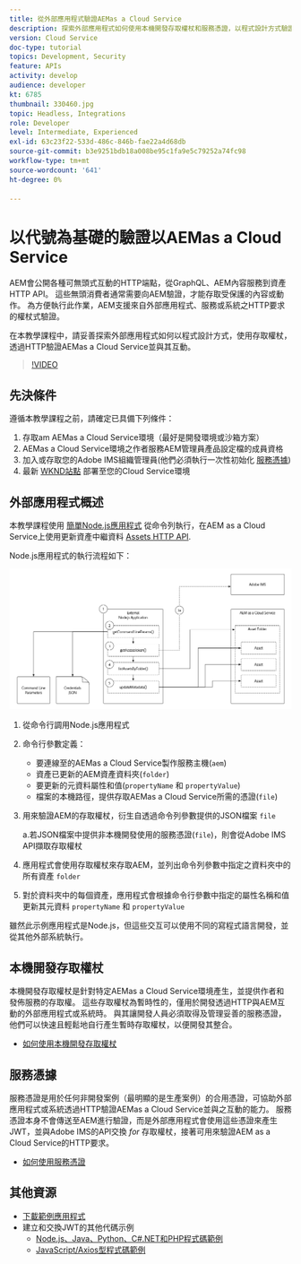 ```yaml
---
title: 從外部應用程式驗證AEMas a Cloud Service
description: 探索外部應用程式如何使用本機開發存取權杖和服務憑證，以程式設計方式驗證AEMas a Cloud Service，並透過HTTP與其互動。
version: Cloud Service
doc-type: tutorial
topics: Development, Security
feature: APIs
activity: develop
audience: developer
kt: 6785
thumbnail: 330460.jpg
topic: Headless, Integrations
role: Developer
level: Intermediate, Experienced
exl-id: 63c23f22-533d-486c-846b-fae22a4d68db
source-git-commit: b3e9251bdb18a008be95c1fa9e5c79252a74fc98
workflow-type: tm+mt
source-wordcount: '641'
ht-degree: 0%

---
```


# 以代號為基礎的驗證以AEMas a Cloud Service

AEM會公開各種可無頭式互動的HTTP端點，從GraphQL、AEM內容服務到資產HTTP API。 這些無頭消費者通常需要向AEM驗證，才能存取受保護的內容或動作。 為方便執行此作業，AEM支援來自外部應用程式、服務或系統之HTTP要求的權杖式驗證。

在本教學課程中，請妥善探索外部應用程式如何以程式設計方式，使用存取權杖，透過HTTP驗證AEMas a Cloud Service並與其互動。

>[!VIDEO](https://video.tv.adobe.com/v/330460?quality=12&learn=on)

## 先決條件

遵循本教學課程之前，請確定已具備下列條件：

1. 存取am AEMas a Cloud Service環境（最好是開發環境或沙箱方案）
1. AEMas a Cloud Service環境之作者服務AEM管理員產品設定檔的成員資格
1. 加入或存取您的Adobe IMS組織管理員(他們必須執行一次性初始化 [服務憑據](./service-credentials.md))
1. 最新 [WKND站點](https://github.com/adobe/aem-guides-wknd) 部署至您的Cloud Service環境

## 外部應用程式概述

本教學課程使用 [簡單Node.js應用程式](./assets/aem-guides_token-authentication-external-application.zip) 從命令列執行，在AEM as a Cloud Service上使用更新資產中繼資料 [Assets HTTP API](https://experienceleague.adobe.com/docs/experience-manager-cloud-service/assets/admin/mac-api-assets.html).

Node.js應用程式的執行流程如下：

![外部應用程式](./assets/overview/external-application.png)

1. 從命令行調用Node.js應用程式
1. 命令行參數定義：
   + 要連線至的AEMas a Cloud Service製作服務主機(`aem`)
   + 資產已更新的AEM資產資料夾(`folder`)
   + 要更新的元資料屬性和值(`propertyName` 和 `propertyValue`)
   + 檔案的本機路徑，提供存取AEMas a Cloud Service所需的憑證(`file`)
1. 用來驗證AEM的存取權杖，衍生自透過命令列參數提供的JSON檔案 `file`

   a.若JSON檔案中提供非本機開發使用的服務憑證(`file`)，則會從Adobe IMS API擷取存取權杖
1. 應用程式會使用存取權杖來存取AEM，並列出命令列參數中指定之資料夾中的所有資產 `folder`
1. 對於資料夾中的每個資產，應用程式會根據命令行參數中指定的屬性名稱和值更新其元資料 `propertyName` 和 `propertyValue`

雖然此示例應用程式是Node.js，但這些交互可以使用不同的寫程式語言開發，並從其他外部系統執行。

## 本機開發存取權杖

本機開發存取權杖是針對特定AEMas a Cloud Service環境產生，並提供作者和發佈服務的存取權。  這些存取權杖為暫時性的，僅用於開發透過HTTP與AEM互動的外部應用程式或系統時。 與其讓開發人員必須取得及管理妥善的服務憑證，他們可以快速且輕鬆地自行產生暫時存取權杖，以便開發其整合。

+ [如何使用本機開發存取權杖](./local-development-access-token.md)

## 服務憑據

服務憑證是用於任何非開發案例（最明顯的是生產案例）的合用憑證，可協助外部應用程式或系統透過HTTP驗證AEMas a Cloud Service並與之互動的能力。 服務憑證本身不會傳送至AEM進行驗證，而是外部應用程式會使用這些憑證來產生JWT，並與Adobe IMS的API交換 _for_ 存取權杖，接著可用來驗證AEM as a Cloud Service的HTTP要求。

+ [如何使用服務憑證](./service-credentials.md)

## 其他資源

+ [下載範例應用程式](./assets/aem-guides_token-authentication-external-application.zip)
+ 建立和交換JWT的其他代碼示例
   + [Node.js、Java、Python、C#.NET和PHP程式碼範例](https://developer.adobe.com/developer-console/docs/guides/authentication/JWT/samples/)
   + [JavaScript/Axios型程式碼範例](https://github.com/adobe/aemcs-api-client-lib)
